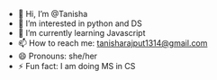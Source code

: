 - 👋 Hi, I’m @Tanisha
- 👀 I’m interested in python and DS
- 🌱 I’m currently learning Javascript
- 📫 How to reach me: tanisharajput1314@gmail.com
- 😄 Pronouns: she/her
- ⚡ Fun fact: I am doing MS in CS

<!---
Taniiiishaaa/Taniiiishaaa is a ✨ special ✨ repository because its `README.md` (this file) appears on your GitHub profile.
You can click the Preview link to take a look at your changes.
--->
